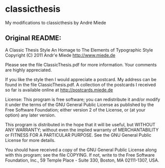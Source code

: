 classicthesis
=============

My modifications to classicthesis by André Miede


Original README:
----------------

  A Classic Thesis Style
  An Homage to The Elements of Typographic Style
  Copyright (C) 2011 Andr\'e Miede http://www.miede.de

  Please see the file ClassicThesis.pdf for more information.
  Your comments are highly appreciated.

  If you like the style then I would appreciate a postcard. My address 
  can be found in the file ClassicThesis.pdf. A collection of the 
  postcards I received so far is available online at 
  http://postcards.miede.de

  License:
  This program is free software; you can redistribute it and/or modify
  it under the terms of the GNU General Public License as published by
  the Free Software Foundation; either version 2 of the License, or
  (at your option) any later version.

  This program is distributed in the hope that it will be useful,
  but WITHOUT ANY WARRANTY; without even the implied warranty of
  MERCHANTABILITY or FITNESS FOR A PARTICULAR PURPOSE.  See the
  GNU General Public License for more details.

  You should have received a copy of the GNU General Public License
  along with this program; see the file COPYING.  If not, write to
  the Free Software Foundation, Inc., 59 Temple Place - Suite 330,
  Boston, MA 02111-1307, USA.
